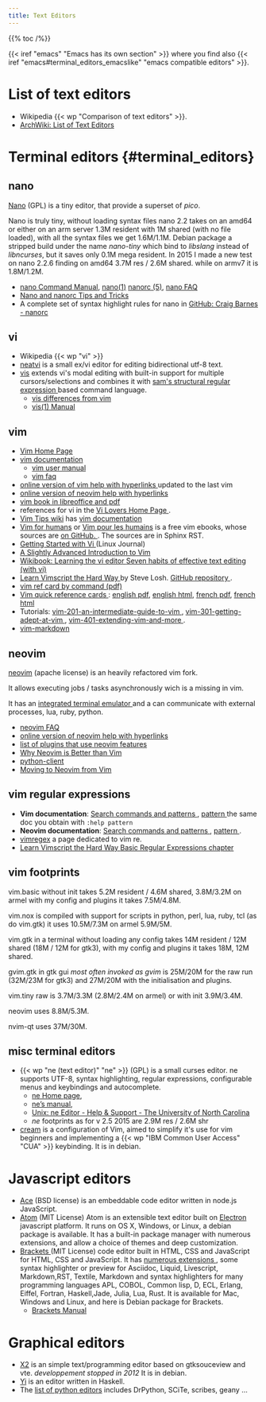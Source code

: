 ```yaml
---
title: Text Editors
---
```


{{% toc /%}}

{{< iref "emacs" "Emacs has its own section" >}}
where you find also {{< iref "emacs#terminal_editors_emacslike" "emacs compatible editors" >}}.

# List of text editors
-   Wikipedia {{< wp "Comparison of text editors" >}}.
-   [ArchWiki: List of Text Editors
    ](https://wiki.archlinux.org/index.php/List_of_applications#Text_editors)

# Terminal editors {#terminal_editors}
## nano
[Nano](http://www.nano-editor.org/) (GPL) <a name="nano"></a>
is a tiny editor, that provide a superset of _pico_.

Nano is truly tiny, without loading syntax files nano 2.2 takes
on an amd64 or either on an arm server 1.3M resident with 1M  shared (with no file loaded),
with all the syntax files we get 1.6M/1.1M. Debian package a stripped build under the name
_nano-tiny_ which bind to _libslang_ instead of _libncurses_,
but it saves only 0.1M mega resident.
In 2015 I made a new test on nano 2.2.6 finding on amd64 3.7M res /
2.6M shared. while on armv7 it is 1.8M/1.2M.

-    [nano Command Manual](http://www.nano-editor.org/dist/latest/nano.html),
     [nano(1)](http://www.nano-editor.org/dist/latest/nano.1.html)
     [nanorc (5)](http://www.nano-editor.org/dist/latest/nanorc.5.html),
     [nano FAQ](http://www.nano-editor.org/dist/latest/faq.html)
-    [Nano and nanorc Tips and Tricks
     ](http://www.if-not-true-then-false.com/2009/tuning-nano-text-editor-with-nanorc/)
-    A complete set of syntax highlight rules for nano in
     [GitHub: Craig Barnes - nanorc](https://github.com/craigbarnes/nanorc)

## vi
-   Wikipedia {{< wp "vi" >}}
-   [neatvi](http://repo.or.cz/neatvi.git)
    is a small ex/vi editor for editing bidirectional utf-8 text.
-   [vis](https://github.com/martanne/vis)
    extends vi's modal editing with built-in support for multiple cursors/selections and
    combines it with [sam's structural regular expression
    ](https://github.com/martanne/vis/wiki/FAQ#what-are-structural-regular-expressions)
    based command language.
    -   [vis differences from vim
        ](ttps://github.com/martanne/vis/wiki/Differences-from-Vi(m))
    -   [vis(1) Manual](http://martanne.github.io/vis/man/vis.1.html)


## vim
-   [Vim Home Page](http://www.vim.org/)
-   [vim documentation
    ](http://vimdoc.sourceforge.net/)
    -   [vim user manual
        ](http://vimdoc.sourceforge.net/htmldoc/)
    -   [vim faq
        ](http://vimdoc.sourceforge.net/htmldoc/vimfaq.html)
-   [online version of vim help with hyperlinks
    ](http://vimhelp.appspot.com/) updated to the last vim
-   [online version of neovim help with hyperlinks
    ](https://neovim.io/doc/user/index.html)
-   [vim book in libreoffice and pdf
    ](http://www.oualline.com/vim-book.html)
-   references for vi in the [Vi Lovers Home Page
    ](http://www.thomer.com/vi/vi.html).
 -  [Vim Tips wiki](http://vim.wikia.com/wiki/)
    has [vim documentation
    ](http://vim.wikia.com/wiki/Vim_documentation)
-   [Vim for humans](https://vimebook.com/en) or
    [Vim pour les humains](https://vimebook.com/fr)
    is a free vim ebooks, whose sources are [on GitHub.
    ](https://github.com/vjousse/vim-for-humans-book).
    The sources are in Sphinx RST.
-   [Getting Started with Vi
    ](http://www.linuxjournal.com/article/6542) (Linux Journal)
-   [A Slightly Advanced Introduction to Vim
    ](http://linuxgazette.net/152/srinivasan.html)
-   [Wikibook: Learning the vi editor
    ](https://en.wikibooks.org/wiki/Learning_the_vi_Editor)
    [Seven habits of effective text editing  (with vi)
    ](http://www.moolenaar.net/habits.html)
-   [Learn Vimscript the Hard Way
    ](http://learnvimscriptthehardway.stevelosh.com/)
    by Steve Losh. [GitHub repository
    ](https://github.com/sjl/learnvimscriptthehardway).
-   [vim ref card by command (pdf)
    ](http://utools.com/vimrefcard.pdf)
-   [Vim quick reference cards
    ](http://tnerual.eriogerg.free.fr/vim.html):
        [english pdf](http://tnerual.eriogerg.free.fr/vimqrc.pdf),
        [english html](http://tnerual.eriogerg.free.fr/vimqrc.html),
        [french pdf](http://tnerual.eriogerg.free.fr/vimqrc-fr.pdf),
        [french html](http://tnerual.eriogerg.free.fr/vimqrc-fr.html)
-   Tutorials: [vim-201-an-intermediate-guide-to-vim
    ](http://www.linux.com/learn/tutorials/243002-vim-201-an-intermediate-guide-to-vim),
    [vim-301-getting-adept-at-vim
    ](http://www.linux.com/learn/tutorials/262147-vim-301-getting-adept-at-vim),
    [vim-401-extending-vim-and-more
    ](http://www.linux.com/learn/tutorials/264315-vim-401-extending-vim-and-more).
-   [vim-markdown](http://github.com/plasticboy/vim-markdown/)

## neovim
[neovim](https://neovim.io/) (apache license)
is an heavily refactored vim fork.

It allows  executing jobs / tasks asynchronously wich is a missing in vim.

It has an [integrated terminal emulator
](https://neovim.io/doc/user/nvim_terminal_emulator.html)
and a can communicate with external processes, lua, ruby, python.


-   [neovim FAQ](https://github.com/neovim/neovim/wiki/FAQ)
-   [online version of neovim help with hyperlinks
    ](https://neovim.io/doc/user/index.html)
-   [list of plugins that use neovim features
    ](https://github.com/neovim/neovim/wiki/Related-projects#plugins)
-   [Why Neovim is Better than Vim
    ](http://geoff.greer.fm/2015/01/15/why-neovim-is-better-than-vim/)
-   [python-client](https://github.com/neovim/python-client)
-   [Moving to Neovim from Vim
    ](https://jacky.wtf/weblog/moving-to-neovim/)

## vim regular expressions

-   __Vim documentation__: [Search commands and patterns
    ](http://vimhelp.appspot.com/usr_27.txt.html),
    [pattern
    ](http://vimhelp.appspot.com/pattern.txt.html)
    the same doc you obtain with `:help pattern`
-   __Neovim documentation__: [Search commands and patterns
    ](https://neovim.io/doc/user/usr_27.html),
    [pattern
    ](https://neovim.io/doc/user/pattern.html).
-   [vimregex](http://vimregex.com/) a page dedicated to vim re.
-   [Learn Vimscript the Hard Way
    ](http://learnvimscriptthehardway.stevelosh.com/)
    [Basic Regular Expressions chapter
    ](http://learnvimscriptthehardway.stevelosh.com/chapters/31.html)

## vim footprints

vim.basic without init takes 5.2M resident / 4.6M shared, 3.8M/3.2M on
armel with my config and plugins it takes 7.5M/4.8M.

vim.nox is compiled with support for scripts in python, perl, lua,
ruby, tcl
(as do vim.gtk) it uses 10.5M/7.3M on armel 5.9M/5M.

vim.gtk in a terminal without loading any config takes 14M resident /
12M shared (18M / 12M for gtk3), with my config and plugins it takes
18M, 12M shared.

gvim.gtk in gtk gui _most often invoked as gvim_ is 25M/20M for the
raw run (32M/23M for gtk3) and 27M/20M with the initialisation and
plugins.

vim.tiny raw is 3.7M/3.3M (2.8M/2.4M on armel) or with init 3.9M/3.4M.

neovim uses 8.8M/5.3M.

nvim-qt uses 37M/30M.

## misc terminal editors
-   {{< wp "ne (text editor)"  "ne" >}} (GPL)
    is a small curses editor. ne supports UTF-8, syntax highlighting,
    regular expressions, configurable menus and keybindings and autocomplete.
    -   [ne Home page](http://ne.di.unimi.it/),
    -   [ne’s manual](http://ne.di.unimi.it/docs/index.html),
    -   [Unix: ne Editor - Help & Support - The University of North Carolina
        ](http://help.unc.edu/help/unix-ne-editor/)
    -   _ne_ footprints as for v 2.5 2015 are 2.9M res / 2.6M shr
-   [cream](http://cream.sourceforge.net/)
    is a configuration of  Vim, aimed to simplify it's use for vim
    beginners and implementing a {{< wp "IBM Common User Access"  "CUA" >}}
    keybinding. It is in debian.

# Javascript editors
-   [Ace](https://ace.c9.io/) (BSD license)
    is an embeddable code editor written in node.js JavaScript.
-   [Atom](https://atom.io/) (MIT License)
    Atom is an extensible text editor built on [Electron
    ](https://github.com/electron/electron) javascript platform.
    It runs on OS X, Windows, or Linux, a debian package is available.
    It has a built-in package manager with numerous extensions, and
    allow a choice of themes and deep customization.
-   [Brackets
    ](http://brackets.io/)
    (MIT License)
    code editor built in HTML, CSS and JavaScript for HTML, CSS and
    JavaScript. It has [numerous extensions
    ](https://brackets-registry.aboutweb.com/),
    some syntax highlighter or preview for Asciidoc,  Liquid, Livescript, Markdown,RST,
    Textile, Markdown and syntax highlighters
    for many programming languages APL, COBOL, Common lisp, D, ECL, Erlang, Eiffel,
    Fortran, Haskell,Jade, Julia, Lua, Rust.
    It is available for Mac, Windows and Linux, and here is Debian
    package for Brackets.
    -   [Brackets Manual
        ](https://github.com/adobe/brackets/wiki/How-to-Use-Brackets)



# Graphical editors
-   [X2](http://gtk-apps.org/content/show.php?content=145463)
    is an simple text/programming editor based on gtksouceview and
    vte. _developpement stopped in 2012_ It is in debian.
-   [Yi](http://www.haskell.org/haskellwiki/Yi) is an editor written in Haskell.
-   The [list of python editors](https://wiki.python.org/moin/PythonEditors)
    includes  DrPython, SCiTe, scribes, geany ...


<!-- Local Variables: -->
<!-- mode: markdown -->
<!-- ispell-local-dictionary: "english" -->
<!-- End: -->
